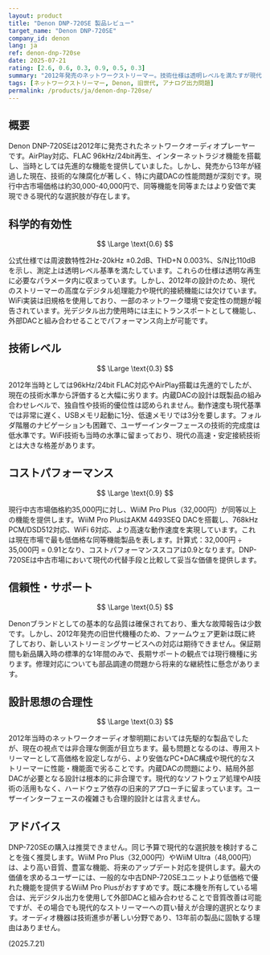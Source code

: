 ```yaml
---
layout: product
title: "Denon DNP-720SE 製品レビュー"
target_name: "Denon DNP-720SE"
company_id: denon
lang: ja
ref: denon-dnp-720se
date: 2025-07-21
rating: [2.6, 0.6, 0.3, 0.9, 0.5, 0.3]
summary: "2012年発売のネットワークストリーマー。技術仕様は透明レベルを満たすが現代的機能に欠ける。中古市場では妥当なコストパフォーマンスを示す。"
tags: [ネットワークストリーマー, Denon, 旧世代, アナログ出力問題]
permalink: /products/ja/denon-dnp-720se/
---
```


## 概要

Denon DNP-720SEは2012年に発売されたネットワークオーディオプレーヤーです。AirPlay対応、FLAC 96kHz/24bit再生、インターネットラジオ機能を搭載し、当時としては先進的な機能を提供していました。しかし、発売から13年が経過した現在、技術的な陳腐化が著しく、特に内蔵DACの性能問題が深刻です。現行中古市場価格は約30,000-40,000円で、同等機能を同等またはより安価で実現できる現代的な選択肢が存在します。

## 科学的有効性

$$ \Large \text{0.6} $$

公式仕様では周波数特性2Hz-20kHz ±0.2dB、THD+N 0.003%、S/N比110dBを示し、測定上は透明レベル基準を満たしています。これらの仕様は透明な再生に必要なパラメータ内に収まっています。しかし、2012年の設計のため、現代のストリーマーの高度なデジタル処理能力や現代的接続機能には欠けています。WiFi実装は旧規格を使用しており、一部のネットワーク環境で安定性の問題が報告されています。光デジタル出力使用時には主にトランスポートとして機能し、外部DACと組み合わせることでパフォーマンス向上が可能です。

## 技術レベル

$$ \Large \text{0.3} $$

2012年当時としては96kHz/24bit FLAC対応やAirPlay搭載は先進的でしたが、現在の技術水準から評価すると大幅に劣ります。内蔵DACの設計は既製品の組み合わせレベルで、独自性や技術的優位性は認められません。動作速度も現代基準では非常に遅く、USBメモリ起動に1分、低速メモリでは3分を要します。フォルダ階層のナビゲーションも困難で、ユーザーインターフェースの技術的完成度は低水準です。WiFi技術も当時の水準に留まっており、現代の高速・安定接続技術とは大きな格差があります。

## コストパフォーマンス

$$ \Large \text{0.9} $$

現行中古市場価格約35,000円に対し、WiiM Pro Plus（32,000円）が同等以上の機能を提供します。WiiM Pro PlusはAKM 4493SEQ DACを搭載し、768kHz PCM/DSD512対応、WiFi 6対応、より高速な動作速度を実現しています。これは現在市場で最も低価格な同等機能製品を表します。計算式：32,000円 ÷ 35,000円 = 0.91となり、コストパフォーマンススコアは0.9となります。DNP-720SEは中古市場において現代の代替手段と比較して妥当な価値を提供します。

## 信頼性・サポート

$$ \Large \text{0.5} $$

Denonブランドとしての基本的な品質は確保されており、重大な故障報告は少数です。しかし、2012年発売の旧世代機種のため、ファームウェア更新は既に終了しており、新しいストリーミングサービスへの対応は期待できません。保証期間も新品購入時の標準的な1年間のみで、長期サポートの観点では現行機種に劣ります。修理対応についても部品調達の問題から将来的な継続性に懸念があります。

## 設計思想の合理性

$$ \Large \text{0.3} $$

2012年当時のネットワークオーディオ黎明期においては先駆的な製品でしたが、現在の視点では非合理な側面が目立ちます。最も問題となるのは、専用ストリーマーとして高価格を設定しながら、より安価なPC+DAC構成や現代的なストリーマーに性能・機能面で劣ることです。内蔵DACの問題により、結局外部DACが必要となる設計は根本的に非合理です。現代的なソフトウェア処理やAI技術の活用もなく、ハードウェア依存の旧来的アプローチに留まっています。ユーザーインターフェースの複雑さも合理的設計とは言えません。

## アドバイス

DNP-720SEの購入は推奨できません。同じ予算で現代的な選択肢を検討することを強く推奨します。WiiM Pro Plus（32,000円）やWiiM Ultra（48,000円）は、より高い音質、豊富な機能、将来のアップデート対応を提供します。最大の価値を求めるユーザーには、一般的な中古DNP-720SEユニットより低価格で優れた機能を提供するWiiM Pro Plusがおすすめです。既に本機を所有している場合は、光デジタル出力を使用して外部DACと組み合わせることで音質改善は可能ですが、その場合でも現代的なストリーマーへの買い替えが合理的選択となります。オーディオ機器は技術進歩が著しい分野であり、13年前の製品に固執する理由はありません。

(2025.7.21)